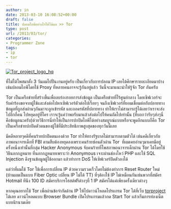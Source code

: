 ```yaml
---
author: in
date: 2013-03-10 16:08:52+00:00
draft: false
title: ปลอมไอพีอย่างไรให้ได้ผล >> Tor
type: post
url: /2013/03/tor/
categories:
- Programmer Zone
tags:
- ip
- tor
---
```


[![Tor_project_logo_hq](https://www.cyruszhang.com/wp-content/uploads/2013/03/Tor_project_logo_hq-300x190.png)
](https://www.cyruszhang.com/wp-content/uploads/2013/03/Tor_project_logo_hq.png)

ที่ไม่ได้โพสมาตั้ง 3 วันผมไปปั่นงานอยู่ครับ เป็นเกี่ยวกับการปลอม IP เลยได้ศึกษารายละเอียดมาบ้าง เช่นปลอมไอพีโดยใช้ Proxy ที่หลายคนอาจจะรู้กันอยู่แล้ว วันนี้จะมาแนะนำให้รู้จัก Tor กันครับ

Tor เป็นเครือข่ายที่สร้างขึ้นเพื่อลบร่องรอยการส่งข้อมูล เป็นเครือข่ายที่ไร้ศูนย์กลาง โดยเซิฟเวอร์จะรับคำร้องขอจากผู้ใช้และส่งต่อไปหาเซิฟเวอร์ตัวต่อไปเรื่อยๆ จนถึงเซิฟเวอร์ที่ยอมเชื่อมต่อกับปลายทาง ข้อมูลที่ถูกส่งผ่านๆกันมาจะถูกเข้ารหัส และถอดรหัสที่ปลายทาง ทำให้เราไม่สามารถรู้ได้เลยว่าเราจะส่งไปอีกกี่คน ไปหยุดอยู่ที่ใคร เราจะรู้แค่ว่าพอรับมาแล้วส่งต่อไปให้คนถัดไปเท่านั้น (ที่บอกว่ารับๆส่งๆนี่คือข้อมูลนะครับ)ด้วยวิธีการนี่ทำให้เป็นการปกปิดไอพีได้อย่างสมบูรณ์แบบหรือจะพูดอีกแบบก็คือ Tor เป็นเครือข่ายปกปิดตัวตนของผู้ใช้ที่มีประสิทธิภาพสูงสุดของทุกวันนี้เลย

มีคดีหลายๆคดีที่คนร้ายปกปิดตนเองด้วย Tor ทำให้ทางรัฐบาลไม่สามารถตามตัวได้ เช่นคดีเกี่ยวกับภาพอนาจารเด็กที่ FBI ตามสืบต้องหยุดลงเพราะคนร้ายซ่อนตัวผ่าน Tor  ที่ผมเคยอ่านๆมาเคยมีอยู่ครั้งหนึ่งเท่านั้นที่กลุ่ม Hacker Anonymous จับคนร้ายที่โพสภาพอนาจารเด็กผ่าน Tor ได้โดยใช้วิธีนอกกฏหมาย ที่นอกกฏหมายเพราะว่า Anonymous เจาะผ่านช่องโหว่ PHP และใช้ SQL Injection ดึงฐานข้อมูลผู้ใช้ออกมา แล้วทำการ DoS ให้เซิฟเวอร์ปิดตัวลงได้

แต่ว่าที่ผมใช้ Tor ใช้เพื่อการเปลี่ยน IP ด้วยความรวดเร็วโดยไม่ต้องทำการ Reset Router ใหม่ (บ้านผมเป็นแบบ Fiber Optic เปลี่ยน IP ไม่ได้ TT) ที่ๆต้องใช้ IP ไม่เหมือนกันเช่นพวกที่สมัคร Hotmail ทีนึง 100 ID สมัครบริการโฮสต์ฟรีต่างๆที่ 1 IP สมัครได้แค่เพียงครั้งเดียวต่างๆ

หากคุณอยากใช้ Tor เพื่อผ่านข้อจำกัดด้าน IP ให้ไปดาวน์โหลดโปรแกรม Tor ได้ที่เว็บ [torproject](https://www.torproject.org/) ได้เลย ดาวน์โหลดแบบ Browser Bundle เปิดโปรแกรมแล้วกด Start Tor แล้วเริ่มการท่องเน็ตแบบนิรนามเล๊ย
